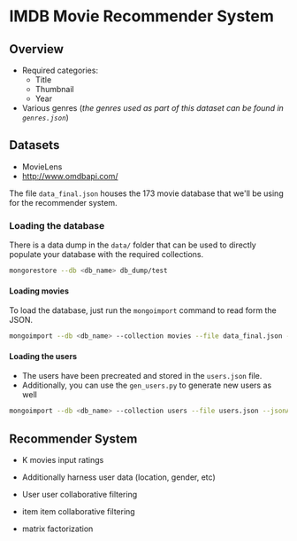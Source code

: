 # IMDB Movie Recommender System

## Overview

- Required categories:
    - Title
    - Thumbnail
    - Year
- Various genres (_the genres used as part of this dataset can be found in
  `genres.json`_)

## Datasets

- MovieLens
- http://www.omdbapi.com/

The file `data_final.json` houses the 173 movie database that we'll be using for
the recommender system.

### Loading the database

There is a data dump in the `data/` folder that can be used to directly populate
your database with the required collections.
```bash
mongorestore --db <db_name> db_dump/test
```

#### Loading movies

To load the database, just run the `mongoimport` command to read form the JSON.
```bash
mongoimport --db <db_name> --collection movies --file data_final.json --jsonArray --drop
```

#### Loading the users

- The users have been precreated and stored in the `users.json` file.
- Additionally, you can use the `gen_users.py` to generate new users as well
```bash
mongoimport --db <db_name> --collection users --file users.json --jsonArray
```

## Recommender System

- K movies input ratings
- Additionally harness user data (location, gender, etc)

- User user collaborative filtering
- item item collaborative filtering
- matrix factorization
